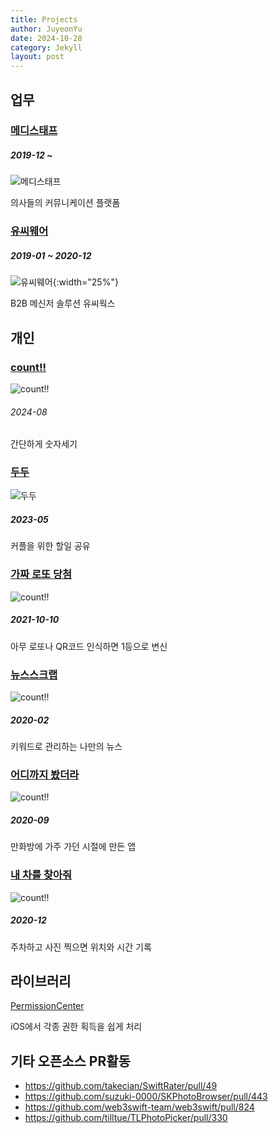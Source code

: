 ```yaml
---
title: Projects
author: JuyeonYu
date: 2024-10-28
category: Jekyll
layout: post
---
```


업무
----
### [메디스태프](2024-10-29-메디스태프.html)
##### 2019-12 ~
![메디스태프](https://is1-ssl.mzstatic.com/image/thumb/Purple211/v4/18/30/92/18309248-61a1-9c0f-a463-965a537e8463/AppIcon-0-0-1x_U007emarketing-0-10-0-85-220.png/135x135bb.png "메디스태프")

의사들의 커뮤니케이션 플랫폼

### [유씨웨어](2024-10-29-유씨웨어.html)
##### 2019-01 ~ 2020-12
![유씨웨어](https://ucworks.io/wp-content/uploads/2021/06/cropped-favicon-1.png "유씨웨어"){:width="25%"}

B2B 메신저 솔루션 유씨웍스

개인
----
### [count!!](2024-10-28-count!!.html)
![count!!](https://is1-ssl.mzstatic.com/image/thumb/Purple211/v4/e8/4a/3e/e84a3e9f-9fdc-3b57-fb58-1e0033adb6ba/AppIcon-0-0-1x_U007epad-0-85-220.png/135x135bb.png "count!!")
###### 2024-08
간단하게 숫자세기

### [두두](2024-10-28-두두.html)
![두두](https://is1-ssl.mzstatic.com/image/thumb/Purple221/v4/d2/65/8b/d2658b89-f18e-8306-dafb-c413ec8d644d/AppIcon-0-0-1x_U007emarketing-0-7-0-0-85-220.png/135x135bb.png "두두")
##### 2023-05
커플을 위한 할일 공유

### [가짜 로또 당첨](2024-10-28-가짜로또당첨.html)
![count!!](https://is1-ssl.mzstatic.com/image/thumb/Purple125/v4/b3/6c/3a/b36c3a9a-1d9e-387f-006e-cf7713632021/AppIcon-1x_U007emarketing-0-7-0-85-220.png/135x135bb.png "가짜 로또 당첨")
##### 2021-10-10
아무 로또나 QR코드 인식하면 1등으로 변신

### [뉴스스크랩](2024-10-28-뉴스스크랩.html)
![count!!](https://is1-ssl.mzstatic.com/image/thumb/Purple211/v4/40/2e/b0/402eb016-7aee-e2da-702b-c55b77565e58/AppIcon-0-0-1x_U007emarketing-0-7-0-85-220.png/135x135bb.png "뉴스스크랩")
##### 2020-02
키워드로 관리하는 나만의 뉴스

### [어디까지 봤더라](2024-10-28-어디까지봤더라.html)
![count!!](https://is1-ssl.mzstatic.com/image/thumb/Purple114/v4/2b/4e/d6/2b4ed692-81cd-33f2-b295-35384cfe2fec/AppIcon-1x_U007emarketing-0-7-0-85-220.png/135x135bb.png "어디까지 봤더라")
##### 2020-09
만화방에 가주 가던 시절에 만든 앱

### [내 차를 찾아줘](2024-10-28-내차를찾아줘.html)
![count!!](https://is1-ssl.mzstatic.com/image/thumb/Purple124/v4/36/42/25/364225d2-6d53-e278-cc86-b70355691e18/AppIcon-1x_U007emarketing-0-7-0-85-220.png/135x135bb.png "내 차를 찾아줘")
##### 2020-12
주차하고 사진 찍으면 위치와 시간 기록

라이브러리
----
[PermissionCenter](https://github.com/JuyeonYu/PermissionCenter)

iOS에서 각종 권한 획득을 쉽게 처리

기타 오픈소스 PR활동
----
- https://github.com/takecian/SwiftRater/pull/49
- https://github.com/suzuki-0000/SKPhotoBrowser/pull/443
- https://github.com/web3swift-team/web3swift/pull/824
- https://github.com/tilltue/TLPhotoPicker/pull/330